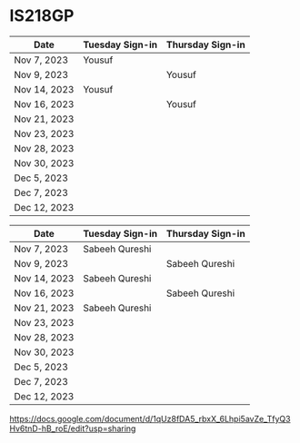 # IS218GP
| Date       | Tuesday Sign-in | Thursday Sign-in |
|------------|-----------------|------------------|
| Nov 7, 2023| Yousuf                |                  |
| Nov 9, 2023|               |     Yousuf             |
| Nov 14, 2023| Yousuf               |                  |
| Nov 16, 2023|                |   Yousuf               |
| Nov 21, 2023|                |                  |
| Nov 23, 2023|                |                  |
| Nov 28, 2023|                |                  |
| Nov 30, 2023|                |                  |
| Dec 5, 2023 |                |                  |
| Dec 7, 2023 |                |                  |
| Dec 12, 2023|                |                  |


| Date       | Tuesday Sign-in | Thursday Sign-in |
|------------|-----------------|------------------|
| Nov 7, 2023| Sabeeh Qureshi  |                  |                         
| Nov 9, 2023|                 |  Sabeeh Qureshi  |
| Nov 14, 2023| Sabeeh Qureshi |                  |
| Nov 16, 2023|                |  Sabeeh Qureshi  |
| Nov 21, 2023| Sabeeh Qureshi |                  |
| Nov 23, 2023|                |                  |
| Nov 28, 2023|                |                  |
| Nov 30, 2023|                |                  |
| Dec 5, 2023 |                |                  |
| Dec 7, 2023 |                |                  |
| Dec 12, 2023|                |                  |



https://docs.google.com/document/d/1qUz8fDA5_rbxX_6Lhpi5avZe_TfyQ3Hv6tnD-hB_roE/edit?usp=sharing
